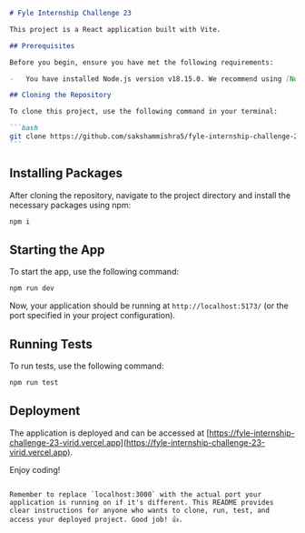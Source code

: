 ````markdown
# Fyle Internship Challenge 23

This project is a React application built with Vite.

## Prerequisites

Before you begin, ensure you have met the following requirements:

-   You have installed Node.js version v18.15.0. We recommend using [Node Version Manager (nvm)](https://github.com/nvm-sh/nvm) to easily switch between Node.js versions.

## Cloning the Repository

To clone this project, use the following command in your terminal:

```bash
git clone https://github.com/sakshammishra5/fyle-internship-challenge-23
```
````

## Installing Packages

After cloning the repository, navigate to the project directory and install the necessary packages using npm:

```bash
npm i
```

## Starting the App

To start the app, use the following command:

```bash
npm run dev
```

Now, your application should be running at `http://localhost:5173/` (or the port specified in your project configuration).

## Running Tests

To run tests, use the following command:

```bash
npm run test
```

## Deployment

The application is deployed and can be accessed at [https://fyle-internship-challenge-23-virid.vercel.app](https://fyle-internship-challenge-23-virid.vercel.app).

Enjoy coding!

```

Remember to replace `localhost:3000` with the actual port your application is running on if it's different. This README provides clear instructions for anyone who wants to clone, run, test, and access your deployed project. Good job! 👍.
```
